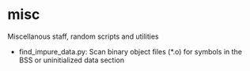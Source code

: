 misc
====

Miscellanous staff, random scripts and utilities

- find_impure_data.py: Scan binary object files (*.o) for symbols in the BSS or uninitialized data section
